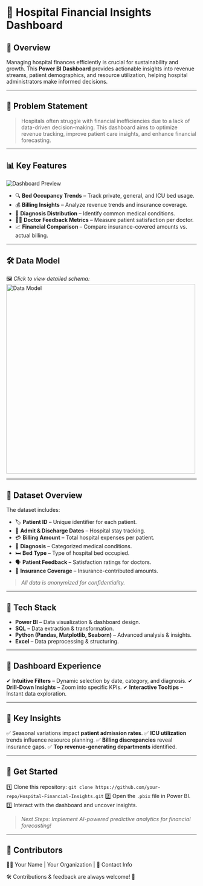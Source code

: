 # 🏥 Hospital Financial Insights Dashboard

## 📌 Overview
Managing hospital finances efficiently is crucial for sustainability and growth. This **Power BI Dashboard** provides actionable insights into revenue streams, patient demographics, and resource utilization, helping hospital administrators make informed decisions.

---
## 🎯 Problem Statement
> Hospitals often struggle with financial inefficiencies due to a lack of data-driven decision-making. This dashboard aims to optimize revenue tracking, improve patient care insights, and enhance financial forecasting.

---
## 📊 Key Features
![Dashboard Preview](https://github.com/your-repo/Hospital-Financial-Insights/blob/main/Dashboard.png)
- 🔍 **Bed Occupancy Trends** – Track private, general, and ICU bed usage.
- 💰 **Billing Insights** – Analyze revenue trends and insurance coverage.
- 🏥 **Diagnosis Distribution** – Identify common medical conditions.
- 👨‍⚕️ **Doctor Feedback Metrics** – Measure patient satisfaction per doctor.
- 📈 **Financial Comparison** – Compare insurance-covered amounts vs. actual billing.

---
## 🛠 Data Model
🖼️ *Click to view detailed schema:*
<img src="https://github.com/your-repo/Hospital-Financial-Insights/blob/main/Data_Model.png" alt="Data Model" width="500"/>

---
## 📂 Dataset Overview
The dataset includes:
- 🏷 **Patient ID** – Unique identifier for each patient.
- 📅 **Admit & Discharge Dates** – Hospital stay tracking.
- 💳 **Billing Amount** – Total hospital expenses per patient.
- 🏥 **Diagnosis** – Categorized medical conditions.
- 🛏 **Bed Type** – Type of hospital bed occupied.
- 🗣 **Patient Feedback** – Satisfaction ratings for doctors.
- 🏦 **Insurance Coverage** – Insurance-contributed amounts.

> *All data is anonymized for confidentiality.*

---
## 🚀 Tech Stack
- **Power BI** – Data visualization & dashboard design.
- **SQL** – Data extraction & transformation.
- **Python (Pandas, Matplotlib, Seaborn)** – Advanced analysis & insights.
- **Excel** – Data preprocessing & structuring.

---
## 🎨 Dashboard Experience
✔ **Intuitive Filters** – Dynamic selection by date, category, and diagnosis.
✔ **Drill-Down Insights** – Zoom into specific KPIs.
✔ **Interactive Tooltips** – Instant data exploration.

---
## 📌 Key Insights
✅ Seasonal variations impact **patient admission rates**.
✅ **ICU utilization** trends influence resource planning.
✅ **Billing discrepancies** reveal insurance gaps.
✅ **Top revenue-generating departments** identified.

---
## 🚀 Get Started
1️⃣ Clone this repository: `git clone https://github.com/your-repo/Hospital-Financial-Insights.git`
2️⃣ Open the `.pbix` file in Power BI.
3️⃣ Interact with the dashboard and uncover insights.

> *Next Steps: Implement AI-powered predictive analytics for financial forecasting!*

---
## 🤝 Contributors
👨‍💻 Your Name | Your Organization | 📧 Contact Info

🛠 Contributions & feedback are always welcome! 🚀

